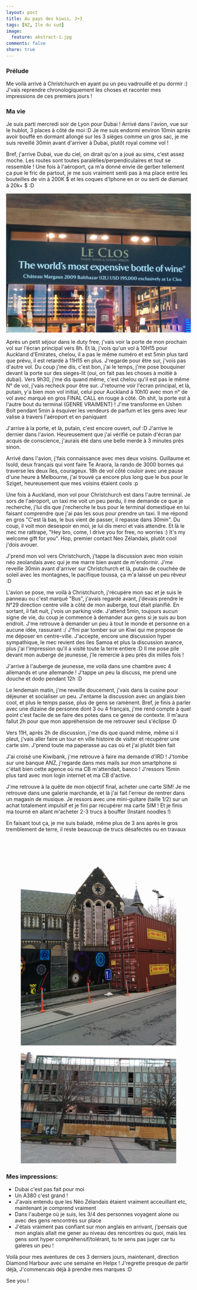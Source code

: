 ```yaml
---
layout: post
title: Au pays des kiwis, J+3
tags: [NZ, Ile du sud]
image:
  feature: abstract-1.jpg
comments: false
share: true
---
```


### Prélude
Me voilà arrivé à Christchurch en ayant pu un peu vadrouillé et pu dormir :) J'vais reprendre chronologiquement les choses et raconter mes impressions de ces premiers jours !

### Ma vie
Je suis parti mercredi soir de Lyon pour Dubai ! Arrivé dans l'avion, vue sur le hublot, 3 places à côté de moi :D Je me suis endormi environ 10min après avoir bouffé en dormant allongé sur les 3 sièges comme un gros sac, je me suis reveillé 30min avant d'arriver à Dubai, plutôt royal comme vol !

Bref, j'arrive Dubai, vue du ciel, on dirait qu'on a joué au sims, c'est assez moche. Les routes sont toutes paralèlles/perpendiculaires et tout se ressemble ! Une fois à l'aéroport, ça m'a donné envie de gerber tellement ça pue le fric de partout, je me suis vraiment senti pas à ma place entre les bouteilles de vin à 200K $ et les coques d'Iphone en or ou serti de diamant à 20k+ $ :D 

![Dubai](/images/photos/2014-09-13/dubai.jpg)


Après un petit séjour dans le duty free, j'vais voir la porte de mon prochain vol sur l'écran principal vers 8h. Et là, j'vois qu'un vol à 10H15 pour Auckland d'Emirates, chelou, il a pas le même numéro et est 5min plus tard que prévu, il est retardé à 11H15 en plus. J'regarde pour être sur, j'vois pas d'autre vol. Du coup j'me dis, c'est bon, j'ai le temps, j'me pose bouquiner devant la porte sur des sieges-lit (oui, on fait pas les choses à moitié à dubai).  Vers 9h30, j'me dis quand même, c'est chelou qu'il est pas le même N° de vol, j'vais recheck pour être sur. J'retourne voir l'écran principal, et là, putain, y'a bien mon vol initial, celui pour Auckland à 10h10 avec mon n° de vol avec marqué en gros FINAL CALL en rouge à côté. Oh shit, la porte est à l'autre bout du terminal (GENRE VRAIMENT) ! J'me transforme en Ushen Bolt pendant 5min à ésquiver les vendeurs de parfum et les gens avec leur valise à travers l'aéroport et en paniquant

 J'arrive à la porte, et là, putain, c'est encore ouvert, ouf :D J'arrive le dernier dans l'avion. Heureusement que j'ai vérifié ce putain d'écran par acquis de conscience, j'aurais été dans une belle merde à 3 minutes près sinon.

 Arrivé dans l'avion, j'fais connaissance avec mes deux voisins. Guillaume et Isold, deux français qui vont faire Te Araora, la rando de 3000 bornes qui traverse les deux îles, courageux. 18h de vol côté couloir avec une pause d'une heure à Melbourne, j'ai trouvé ça encore plus long que le bus pour le Sziget, heureusement que mes voisins étaient cools :p

Une fois à Auckland, mon vol pour Christchurch est dans l'autre terminal. Je sors de l'aéroport, un taxi me voit un peu perdu, il me demande ce que je recherche, j'lui dis que j'recherche le bus pour le terminal domestique en lui faisant comprendre que j'ai pas les sous pour prendre un taxi. Il me répond en gros "C'est là bas, le bus vient de passer, il repasse dans 30min". Du coup, il voit mon desespoir en moi, je lui dis merci et vais attendre. Et là le mec me rattrape, "Hey bro, come, I drive you for free, no worries :) It's my welcome gift for you". Hop, premier contact Neo Zélandais, plutôt cool j'dois avouer.

J'prend mon vol vers Christchurch, j'tappe la discussion avec mon voisin néo zeolandais avec qui je me marre bien avant de m'endormir. J'me reveille 30min avant d'arriver sur Christchurch et là, putain de couchée de soleil avec les montagnes, le pacifique toussa, ça m'a laissé un peu rêveur :D

L'avion se pose, me voilà à Christchurch, j'récupère mon sac et je suis le panneau ou c'est marqué "Bus", j'avais regardé avant, j'devais prendre le N°29 direction centre ville à côté de mon auberge, tout était planifié. En sortant, il fait nuit, j'vois un parking vide. J'attend 5min, toujours aucun signe de vie, du coup je commence à demander aux gens si je suis au bon endroit. J'me retrouve à demander un peu à tout le monde et personne en a aucune idée, rassurant :/ J'fini par tomber sur un Kiwi qui me propose de me déposer en centre-ville. J'accepte, encore une discussion hyper sympathique, le mec revient des iles Samoa et plus la discussion avance, plus j'ai l'impression qu'il a visité toute la terre entiere :D Il me pose pile devant mon auberge de jeunesse, j'le remercie à peu près dix milles fois !

J'arrive à l'auberge de jeunesse, me voilà dans une chambre avec 4 allemands et une allemande ! J'tappe un peu la discuss, me prend une douche et dodo pendant 12h :D 

Le lendemain matin, j'me reveille doucement, j'vais dans la cusine pour déjeuner et socialiser un peu. J'entame la discussion avec un anglais bien cool, et plus le temps passe, plus de gens se ramènent.  Bref, je finis à parler avec une dizaine de personne dont 3 ou 4 français, j'me rend compte à quel point c'est facile de se faire des potes dans ce genre de contexte. Il m'aura fallut 2h pour que mon appréhension de me retrouver seul s'éclipse :D

Vers 11H, après 2h de discussion, j'me dis que quand même, même si il pleut, j'vais aller faire un tour en ville histoire de visiter et récupérer une carte sim. J'prend toute ma paperasse au cas où et j'ai plutôt bien fait

J'ai croisé une Kiwibank, j'me retrouve à faire ma demande d'IRD !
J'tombe sur une banque ANZ, j'regarde dans mes mails sur mon smartphone si c'était bien cette agence où ma CB m'attendait, banco ! J'ressors 15min plus tard avec mon login internet et ma CB d'active.

J'me retrouve à la quête de mon objectif final, acheter une carte SIM! Je me retrouve dans une galerie marchande, et là j'ai fait l'erreur de rentrer dans un magasin de musique. Je ressors avec une mini-guitare (taille 1/2) sur un achat totalement impulsif et je fini par récupérer ma carte SIM ! Et je finis ma tourné en allant m'acheter 2-3 trucs à bouffer (Instant noodles !)

En faisant tout ça, je me suis baladé, même plus de 3 ans après le gros tremblement de terre, il reste beaucoup de trucs désaféctés ou en travaux

<figure class="half">
<a href="/images/photos/2014-09-13/christchurch.jpg">
	<img src="/images/photos/2014-09-13/christchurch.jpg" alt="christchurch1">
</a>  
<a href="/images/photos/2014-09-13/christchurch2.jpg">
	<img src="/images/photos/2014-09-13/christchurch2.jpg" alt="christchurch2">
</a> 
</figure>

### Mes impressions:
- Dubai c'est pas fait pour moi
- Un A380 c'est grand !
- J'avais entendu que les Néo Zélandais étaient vraiment acceuillant etc, maintenant je comprend vraiment
- Dans l'auberge où je suis, les 3/4 des personnes voyagent alone ou avec des gens rencontrés sur place
- J'étais vraiment pas confiant sur mon anglais en arrivant, j'pensais que mon anglais allait me gener au niveau des rencontres ou quoi, mais les gens sont hyper compréhensif/tolérant, tu te sens pas juger car tu galeres un peu ! 


Voilà pour mes aventures de ces 3 derniers jours, maintenant, direction Diamond Harbour avec une semaine en Helpx ! J'regrette presque de partir déjà, J'commencais déjà à prendre mes marques :D

See you !







